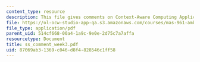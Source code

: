 ```yaml
---
content_type: resource
description: This file gives comments on Context-Aware Computing Applications link.
file: https://ol-ocw-studio-app-qa.s3.amazonaws.com/courses/mas-961-ambient-intelligence-spring-2005/87069ab31369c046d8f4828546c1ff58_ss_comment_week3.pdf
file_type: application/pdf
parent_uid: 514cf668-00a4-1a9c-9e0e-2d75c7a7affa
resourcetype: Document
title: ss_comment_week3.pdf
uid: 87069ab3-1369-c046-d8f4-828546c1ff58
---
```

